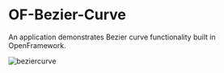 # OF-Bezier-Curve
An application demonstrates Bezier curve functionality built in OpenFramework.

![beziercurve](https://github.com/DarlenePham/OF-Bezier-Curve/assets/57384176/c20d5634-f734-41a0-958f-ab4ba5203d20)
